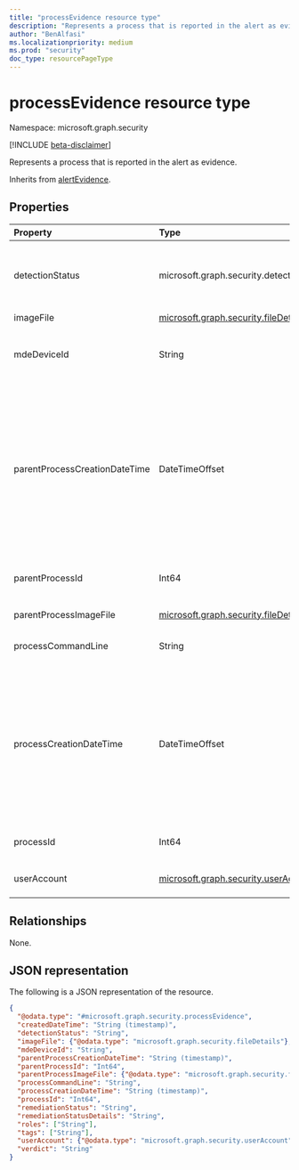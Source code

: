```yaml
---
title: "processEvidence resource type"
description: "Represents a process that is reported in the alert as evidence."
author: "BenAlfasi"
ms.localizationpriority: medium
ms.prod: "security"
doc_type: resourcePageType
---
```


# processEvidence resource type

Namespace: microsoft.graph.security

[!INCLUDE [beta-disclaimer](../../includes/beta-disclaimer.md)]

Represents a process that is reported in the alert as evidence.

Inherits from [alertEvidence](../resources/security-alertevidence.md).

## Properties

|Property|Type|Description|
|:---|:---|:---|
|detectionStatus|microsoft.graph.security.detectionStatus|The status of the detection. The possible values are: `detected`, `blocked`, `prevented`, `unknownFutureValue`.|
|imageFile|[microsoft.graph.security.fileDetails](../resources/security-filedetails.md)|Image file details.|
|mdeDeviceId|String|A unique identifier assigned to a device by Microsoft Defender for Endpoint.|
|parentProcessCreationDateTime|DateTimeOffset|Date and time when the parent of the process was created. The DateTimeOffset type represents date and time information using ISO 8601 format and is always in UTC time. For example, midnight UTC on Jan 1, 2014 is `2014-01-01T00:00:00Z`.|
|parentProcessId|Int64|Process ID (PID) of the parent process that spawned the process.|
|parentProcessImageFile|[microsoft.graph.security.fileDetails](../resources/security-filedetails.md)|Parent process image file details.|
|processCommandLine|String|Command line used to create the new process.|
|processCreationDateTime|DateTimeOffset|Date and time when the process was created. The DateTimeOffset type represents date and time information using ISO 8601 format and is always in UTC time. For example, midnight UTC on Jan 1, 2014 is `2014-01-01T00:00:00Z`.|
|processId|Int64|Process ID (PID) of the newly created process.|
|userAccount|[microsoft.graph.security.userAccount](../resources/security-useraccount.md)|User details of the user that ran the process.|

## Relationships

None.

## JSON representation

The following is a JSON representation of the resource.

<!-- {
  "blockType": "resource",
  "@odata.type": "microsoft.graph.security.processEvidence"
}
-->
``` json
{
  "@odata.type": "#microsoft.graph.security.processEvidence",
  "createdDateTime": "String (timestamp)",
  "detectionStatus": "String",
  "imageFile": {"@odata.type": "microsoft.graph.security.fileDetails"},
  "mdeDeviceId": "String",
  "parentProcessCreationDateTime": "String (timestamp)",
  "parentProcessId": "Int64",
  "parentProcessImageFile": {"@odata.type": "microsoft.graph.security.fileDetails"},
  "processCommandLine": "String",
  "processCreationDateTime": "String (timestamp)",
  "processId": "Int64",
  "remediationStatus": "String",
  "remediationStatusDetails": "String",
  "roles": ["String"],
  "tags": ["String"],
  "userAccount": {"@odata.type": "microsoft.graph.security.userAccount"},
  "verdict": "String"
}
```

